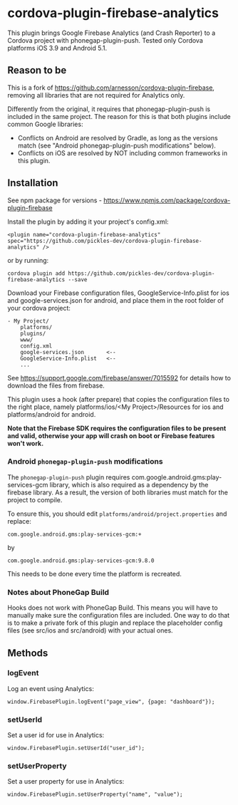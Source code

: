 # cordova-plugin-firebase-analytics

This plugin brings Google Firebase Analytics (and Crash Reporter) to a Cordova project with phonegap-plugin-push.
Tested only Cordova platforms iOS 3.9 and Android 5.1.

## Reason to be

This is a fork of https://github.com/arnesson/cordova-plugin-firebase, removing all libraries that are not required for Analytics only.

Differently from the original, it requires that phonegap-plugin-push is included in the same project.
The reason for this is that both plugins include common Google libraries:
* Conflicts on Android are resolved by Gradle, as long as the versions match (see "Android phonegap-plugin-push modifications" below).
* Conflicts on iOS are resolved by NOT including common frameworks in this plugin.


## Installation
See npm package for versions - https://www.npmjs.com/package/cordova-plugin-firebase

Install the plugin by adding it your project's config.xml:
```
<plugin name="cordova-plugin-firebase-analytics" spec="https://github.com/pickles-dev/cordova-plugin-firebase-analytics" />
```
or by running:
```
cordova plugin add https://github.com/pickles-dev/cordova-plugin-firebase-analytics --save
```
Download your Firebase configuration files, GoogleService-Info.plist for ios and google-services.json for android, and place them in the root folder of your cordova project:

```
- My Project/
    platforms/
    plugins/
    www/
    config.xml
    google-services.json       <--
    GoogleService-Info.plist   <--
    ...
```

See https://support.google.com/firebase/answer/7015592 for details how to download the files from firebase.

This plugin uses a hook (after prepare) that copies the configuration files to the right place, namely platforms/ios/\<My Project\>/Resources for ios and platforms/android for android.

**Note that the Firebase SDK requires the configuration files to be present and valid, otherwise your app will crash on boot or Firebase features won't work.**

### Android `phonegap-plugin-push` modifications

The `phonegap-plugin-push` plugin requires com.google.android.gms:play-services-gcm library,
which is also required as a dependency by the firebase library.
As a result, the version of both libraries must match for the project to compile.

To ensure this, you should edit `platforms/android/project.properties` and replace:
```
com.google.android.gms:play-services-gcm:+
```
by
```
com.google.android.gms:play-services-gcm:9.8.0
```

This needs to be done every time the platform is recreated.

### Notes about PhoneGap Build

Hooks does not work with PhoneGap Build. This means you will have to manually make sure the configuration files are included. One way to do that is to make a private fork of this plugin and replace the placeholder config files (see src/ios and src/android) with your actual ones.


## Methods

### logEvent

Log an event using Analytics:
```
window.FirebasePlugin.logEvent("page_view", {page: "dashboard"});
```

### setUserId

Set a user id for use in Analytics:
```
window.FirebasePlugin.setUserId("user_id");
```

### setUserProperty

Set a user property for use in Analytics:
```
window.FirebasePlugin.setUserProperty("name", "value");
```
